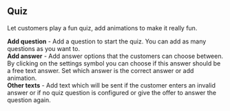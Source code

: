 ## Quiz

Let customers play a fun quiz, add animations to make it really fun.

**Add question** - Add a question to start the quiz. You can add as many questions as you want to.    
**Add answer** - Add answer options that the customers can choose between. By clicking on the settings symbol you can choose if this answer should be a free text answer. Set which answer is the correct answer or add animation.      
**Other texts** - Add text which will be sent if the customer enters an invalid answer or if no quiz question is configured or give the offer to answer the question again.  
